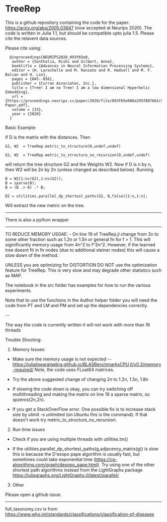 # TreeRep
This is a github repository containing the code for the paper: https://arxiv.org/abs/2005.03847 (now accepted at Neurips 2020). The code is written in Julia 1.1, but should be compatible upto julia 1.5. Please cite the relavent data sources. 

Please cite using:

      @inproceedings{NEURIPS2020_093f65e0,
       author = {Sonthalia, Rishi and Gilbert, Anna},
       booktitle = {Advances in Neural Information Processing Systems},
       editor = {H. Larochelle and M. Ranzato and R. Hadsell and M. F. Balcan and H. Lin},
       pages = {845--856},
       publisher = {Curran Associates, Inc.},
       title = {Tree! I am no Tree! I am a low dimensional Hyperbolic Embedding},
       url = {https://proceedings.neurips.cc/paper/2020/file/093f65e080a295f8076b1c5722a46aa2-Paper.pdf},
       volume = {33},
       year = {2020}
      }

Basic Example:

If D is the matrix with the distances. Then
  
    G2, W2  = TreeRep.metric_to_structure(D,undef,undef)
    
    G2, W2  = TreeRep.metric_to_structure_no_recursion(D,undef,undef)

will return the tree structure G2 and the Weights W2. Now if D is n by n, then W2 will be 2n by 2n (unless changed as described below). Running 

    B = W2[1:nv(G2),1:nv(G2)];
    B = sparse(B);
    B = (B .> 0) .* B;

    D2 = utilities.parallel_dp_shortest_paths(G2, B,false)[1:n,1:n];
    
Will extract the new metric on the tree. 

----------

There is also a python wrapper

-----------

TO REDUCE MEMORY USGAE: - On line 19 of TreeRep.jl change from 2n to some other fraction such as 1.2n or 1.5n or general fn for f > 1. This will siginificantly memory usage from 4n^2 to f^2n^2. However, if the learned tree doesnt fit in fn nodes (due to additional steiner nodes) this will cause a slow down of the method. 

UNLESS you are optimizing for DISTORTION DO NOT use the optimization feature for TreeRep. This is very slow and may degrade other statistics such as MAP.

The notebook in the src folder has examples for how to run the various experiments. 

Note that to use the functions in the Author helper folder you will need the code from PT and LM and PM and set up the dependencies correctly.  

--

The way the code is currently written it will not work with more than 16 threads

Trouble Shooting:

1) Memory Issues:

- Make sure the memory usage is not expected -- https://julialinearalgebra.github.io/BLASBenchmarksCPU.jl/v0.3/memory-required/
Note, the code uses FLoat64 matrices. 

- Try the above suggested change of changing 2n to 1.2n, 1.5n, 1.8n

- If slowing the code down is okay, you can try switching off multithreading and making the matrix on line 19 a sparse matrix, so spzeros(2n,2n).

- If you get a StackOverFlow error. One possible fix is to increase stack size by ulimit -s unlimited (on Ubuntu this is the command). If that doesn't work try metric_to_structure_no_recursion.

2) Run time issues

- Check if you are using multiple threads with utilities.tm()

- If the utilities.parallel_dp_shortest_paths(g,adjacency_matrix(g)) is slow this is because the D'esopo pape algorithm is usually fast, but sometimes could take exponential time (https://cp-algorithms.com/graph/desopo_pape.html). Try using one of the other shortest path algorithms instead from the LightGraphs package https://juliagraphs.org/LightGraphs.jl/latest/parallel/. 

3) Other

Please open a github issue. 

    
--------

full_taxonomy.csv is from https://www.who.int/standards/classifications/classification-of-diseases


